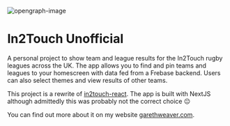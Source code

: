 ![opengraph-image](https://github.com/user-attachments/assets/386da7b1-8ed6-47df-ab2a-9bf17aaa1ca7)

# In2Touch Unofficial

A personal project to show team and league results for the In2Touch rugby leagues across the UK.
The app allows you to find and pin teams and leagues to your homescreen with data fed from a
Frebase backend. Users can also select themes and view results of other teams.

This project is a rewrite of [in2touch-react](https://github.com/garethweaver/in2touch-react).
The app is built with NextJS although admittedly this was probably not the correct choice 😐

You can find out more about it on my website [garethweaver.com](https://www.garethweaver.com/portfolio/in2touch).
